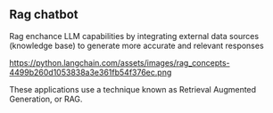 ## Rag chatbot

Rag enchance LLM capabilities by integrating external data sources (knowledge base) to generate more accurate and relevant responses

https://python.langchain.com/assets/images/rag_concepts-4499b260d1053838a3e361fb54f376ec.png

These applications use a technique known as Retrieval Augmented Generation, or RAG.
